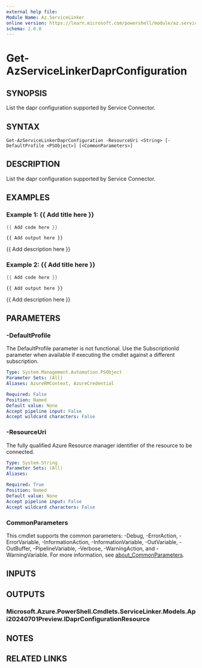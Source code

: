 ```yaml
---
external help file:
Module Name: Az.ServiceLinker
online version: https://learn.microsoft.com/powershell/module/az.servicelinker/get-azservicelinkerdaprconfiguration
schema: 2.0.0
---
```


# Get-AzServiceLinkerDaprConfiguration

## SYNOPSIS
List the dapr configuration supported by Service Connector.

## SYNTAX

```
Get-AzServiceLinkerDaprConfiguration -ResourceUri <String> [-DefaultProfile <PSObject>] [<CommonParameters>]
```

## DESCRIPTION
List the dapr configuration supported by Service Connector.

## EXAMPLES

### Example 1: {{ Add title here }}
```powershell
{{ Add code here }}
```

```output
{{ Add output here }}
```

{{ Add description here }}

### Example 2: {{ Add title here }}
```powershell
{{ Add code here }}
```

```output
{{ Add output here }}
```

{{ Add description here }}

## PARAMETERS

### -DefaultProfile
The DefaultProfile parameter is not functional.
Use the SubscriptionId parameter when available if executing the cmdlet against a different subscription.

```yaml
Type: System.Management.Automation.PSObject
Parameter Sets: (All)
Aliases: AzureRMContext, AzureCredential

Required: False
Position: Named
Default value: None
Accept pipeline input: False
Accept wildcard characters: False
```

### -ResourceUri
The fully qualified Azure Resource manager identifier of the resource to be connected.

```yaml
Type: System.String
Parameter Sets: (All)
Aliases:

Required: True
Position: Named
Default value: None
Accept pipeline input: False
Accept wildcard characters: False
```

### CommonParameters
This cmdlet supports the common parameters: -Debug, -ErrorAction, -ErrorVariable, -InformationAction, -InformationVariable, -OutVariable, -OutBuffer, -PipelineVariable, -Verbose, -WarningAction, and -WarningVariable. For more information, see [about_CommonParameters](http://go.microsoft.com/fwlink/?LinkID=113216).

## INPUTS

## OUTPUTS

### Microsoft.Azure.PowerShell.Cmdlets.ServiceLinker.Models.Api20240701Preview.IDaprConfigurationResource

## NOTES

## RELATED LINKS

